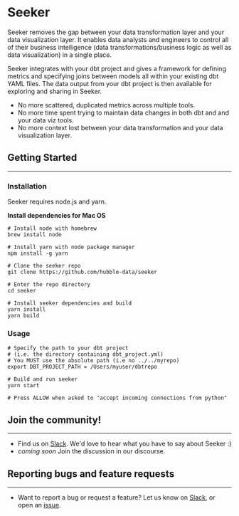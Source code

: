 # Seeker

Seeker removes the gap between your data transformation layer and your data visualization layer. It enables data analysts and engineers to control all of their business intelligence (data transformations/business logic as well as data visualization) in a single place.

Seeker integrates with your dbt project and gives a framework for defining metrics and specifying joins between models all within your existing dbt YAML files. The data output from your dbt project is then available for exploring and sharing in Seeker.

- No more scattered, duplicated metrics across multiple tools.
- No more time spent trying to maintain data changes in both dbt and and your data viz tools.  
- No more context lost between your data transformation and your data visualization layer.

## Getting Started
---

### Installation

Seeker requires node.js and yarn.

**Install dependencies for Mac OS**
```shell
# Install node with homebrew
brew install node

# Install yarn with node package manager
npm install -g yarn

# Clone the seeker repo
git clone https://github.com/hubble-data/seeker

# Enter the repo directory
cd seeker

# Install seeker dependencies and build
yarn install
yarn build
```

### Usage

```shell
# Specify the path to your dbt project
# (i.e. the directory containing dbt_project.yml)
# You MUST use the absolute path (i.e no ../../myrepo)
export DBT_PROJECT_PATH = /Users/myuser/dbtrepo

# Build and run seeker
yarn start

# Press ALLOW when asked to "accept incoming connections from python"
```
## Join the community!
---
- Find us on [Slack](https://join.slack.com/t/seekercommunity/shared_invite/zt-ptiqsd6p-Dbjjn8GXozYkFhARgAs3cw). We'd love to hear what you have to say about Seeker :)
- _coming soon_ Join the discussion in our discourse.

## Reporting bugs and feature requests
---
- Want to report a bug or request a feature? Let us know on [Slack](https://join.slack.com/t/seekercommunity/shared_invite/zt-ptiqsd6p-Dbjjn8GXozYkFhARgAs3cw), or open an [issue](https://github.com/hubble-data/seeker/issues/new/choose).
